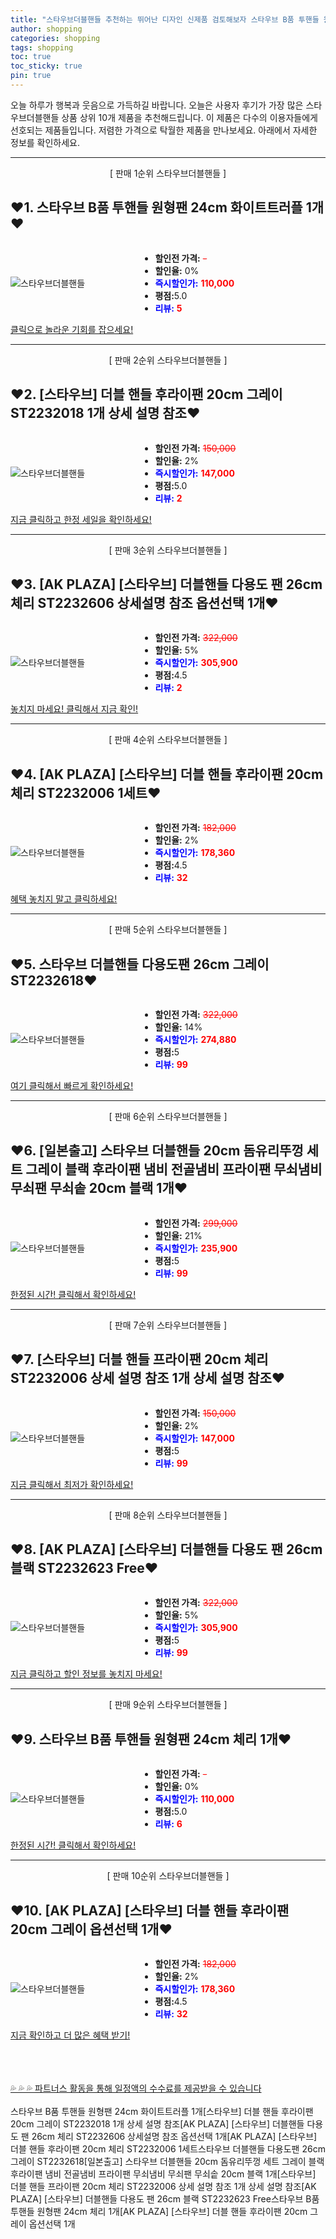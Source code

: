 ```yaml
---
title: "스타우브더블핸들 추천하는 뛰어난 디자인 신제품 검토해보자 스타우브 B품 투핸들 원형팬 24cm"
author: shopping
categories: shopping
tags: shopping
toc: true
toc_sticky: true
pin: true
---
```

오늘 하루가 행복과 웃음으로 가득하길 바랍니다. 오늘은 사용자 후기가 가장 많은 스타우브더블핸들 상품 상위 10개 제품을 추천해드립니다. 이 제품은 다수의 이용자들에게 선호되는 제품들입니다. 저렴한 가격으로 탁월한 제품을 만나보세요. 아래에서 자세한 정보를 확인하세요.

---
<p class="toplist" style="margin: 0 auto; display: block; width: fit-content;">[ 판매 1순위 스타우브더블핸들 ]</p>

<h2><strong>❤️1. 스타우브 B품 투핸들 원형팬 24cm 화이트트러플 1개❤️</strong></h2>

<div style="display: flex; align-items: center;">
    <div style="flex: 0.4;">
        <img src="https://thumbnail6.coupangcdn.com/thumbnails/remote/230x230ex/image/vendor_inventory/fde8/8d99a253f1e2d4102357717df50ff621ac11adda85244af8899147d0c505.JPG" alt="스타우브더블핸들" style="max-width: 100%;">
    </div>
    <div style="flex: 0.6; margin-left: 10px;">
        <ul>
            <li><strong>할인전 가격:</strong> <del style="color: red;">-</del></li>
            <li><strong>할인율:</strong> 0%</li>
            <li><span style='color:blue'><strong>즉시할인가:</strong></span> <span style='color:red'><strong>110,000</strong></span></li>
            <li><strong>평점:</strong>5.0</li>
            <li><span style='color:blue'><strong>리뷰:</strong></span> <span style='color:red'><strong>5</strong></span></li>
        </ul>
    </div>
</div>
<div class="center">
    <a href="https://selin100587001.github.io?lptag=AF9450613&subid=githubio&pageKey=7431951385&traceid=V0-153&itemId=19304881940&vendorItemId=86419252454" class="myButton">
        클릭으로 놀라운 기회를 잡으세요!
    </a>
</div>


---
<p class="toplist" style="margin: 0 auto; display: block; width: fit-content;">[ 판매 2순위 스타우브더블핸들 ]</p>

<h2><strong>❤️2. [스타우브] 더블 핸들 후라이팬 20cm 그레이 ST2232018 1개 상세 설명 참조❤️</strong></h2>

<div style="display: flex; align-items: center;">
    <div style="flex: 0.4;">
        <img src="https://thumbnail9.coupangcdn.com/thumbnails/remote/230x230ex/image/vendor_inventory/75fa/ddf68ff27b1c368a9e40deca90c3091aeeca8e6703e390bc62742c2f3af7.jpg" alt="스타우브더블핸들" style="max-width: 100%;">
    </div>
    <div style="flex: 0.6; margin-left: 10px;">
        <ul>
            <li><strong>할인전 가격:</strong> <del style="color: red;">150,000</del></li>
            <li><strong>할인율:</strong> 2%</li>
            <li><span style='color:blue'><strong>즉시할인가:</strong></span> <span style='color:red'><strong>147,000</strong></span></li>
            <li><strong>평점:</strong>5.0</li>
            <li><span style='color:blue'><strong>리뷰:</strong></span> <span style='color:red'><strong>2</strong></span></li>
        </ul>
    </div>
</div>
<div class="center">
    <a href="https://selin100587001.github.io?lptag=AF9450613&subid=githubio&pageKey=7743428218&traceid=V0-153&itemId=20839371690&vendorItemId=70331646164" class="myButton">
        지금 클릭하고 한정 세일을 확인하세요!
    </a>
</div>


---
<p class="toplist" style="margin: 0 auto; display: block; width: fit-content;">[ 판매 3순위 스타우브더블핸들 ]</p>

<h2><strong>❤️3. [AK PLAZA] [스타우브] 더블핸들 다용도 팬 26cm 체리 ST2232606 상세설명 참조 옵션선택 1개❤️</strong></h2>

<div style="display: flex; align-items: center;">
    <div style="flex: 0.4;">
        <img src="https://thumbnail8.coupangcdn.com/thumbnails/remote/230x230ex/image/vendor_inventory/e3b2/89f621bda7031f006928d3722a67f3ccf90dbdf3a398ad694d3031cce4e6.jpg" alt="스타우브더블핸들" style="max-width: 100%;">
    </div>
    <div style="flex: 0.6; margin-left: 10px;">
        <ul>
            <li><strong>할인전 가격:</strong> <del style="color: red;">322,000</del></li>
            <li><strong>할인율:</strong> 5%</li>
            <li><span style='color:blue'><strong>즉시할인가:</strong></span> <span style='color:red'><strong>305,900</strong></span></li>
            <li><strong>평점:</strong>4.5</li>
            <li><span style='color:blue'><strong>리뷰:</strong></span> <span style='color:red'><strong>2</strong></span></li>
        </ul>
    </div>
</div>
<div class="center">
    <a href="https://selin100587001.github.io?lptag=AF9450613&subid=githubio&pageKey=289397484&traceid=V0-153&itemId=916104270&vendorItemId=4674440204" class="myButton">
        놓치지 마세요! 클릭해서 지금 확인!
    </a>
</div>


---
<p class="toplist" style="margin: 0 auto; display: block; width: fit-content;">[ 판매 4순위 스타우브더블핸들 ]</p>

<h2><strong>❤️4. [AK PLAZA] [스타우브] 더블 핸들 후라이팬 20cm 체리 ST2232006 1세트❤️</strong></h2>

<div style="display: flex; align-items: center;">
    <div style="flex: 0.4;">
        <img src="https://thumbnail7.coupangcdn.com/thumbnails/remote/230x230ex/image/operator/442743500/63d879eb-1696-64ca-38a5-14b9872e3e34.jpg" alt="스타우브더블핸들" style="max-width: 100%;">
    </div>
    <div style="flex: 0.6; margin-left: 10px;">
        <ul>
            <li><strong>할인전 가격:</strong> <del style="color: red;">182,000</del></li>
            <li><strong>할인율:</strong> 2%</li>
            <li><span style='color:blue'><strong>즉시할인가:</strong></span> <span style='color:red'><strong>178,360</strong></span></li>
            <li><strong>평점:</strong>4.5</li>
            <li><span style='color:blue'><strong>리뷰:</strong></span> <span style='color:red'><strong>32</strong></span></li>
        </ul>
    </div>
</div>
<div class="center">
    <a href="https://selin100587001.github.io?lptag=AF9450613&subid=githubio&pageKey=153467657&traceid=V0-153&itemId=442743500&vendorItemId=82062760853" class="myButton">
        혜택 놓치지 말고 클릭하세요!
    </a>
</div>


---
<p class="toplist" style="margin: 0 auto; display: block; width: fit-content;">[ 판매 5순위 스타우브더블핸들 ]</p>

<h2><strong>❤️5. 스타우브 더블핸들 다용도팬 26cm 그레이 ST2232618❤️</strong></h2>

<div style="display: flex; align-items: center;">
    <div style="flex: 0.4;">
        <img src="https://thumbnail6.coupangcdn.com/thumbnails/remote/230x230ex/image/vendor_inventory/5d6a/1321a349ba5bf5c48cbff50534dfc681e140aed8fb026855788e286f29e3.jpg" alt="스타우브더블핸들" style="max-width: 100%;">
    </div>
    <div style="flex: 0.6; margin-left: 10px;">
        <ul>
            <li><strong>할인전 가격:</strong> <del style="color: red;">322,000</del></li>
            <li><strong>할인율:</strong> 14%</li>
            <li><span style='color:blue'><strong>즉시할인가:</strong></span> <span style='color:red'><strong>274,880</strong></span></li>
            <li><strong>평점:</strong>5</li>
            <li><span style='color:blue'><strong>리뷰:</strong></span> <span style='color:red'><strong>99</strong></span></li>
        </ul>
    </div>
</div>
<div class="center">
    <a href="https://selin100587001.github.io?lptag=AF9450613&subid=githubio&pageKey=5438020373&traceid=V0-153&itemId=8260607135&vendorItemId=89860941789" class="myButton">
        여기 클릭해서 빠르게 확인하세요!
    </a>
</div>


---
<p class="toplist" style="margin: 0 auto; display: block; width: fit-content;">[ 판매 6순위 스타우브더블핸들 ]</p>

<h2><strong>❤️6. [일본출고] 스타우브 더블핸들 20cm 돔유리뚜껑 세트 그레이 블랙 후라이팬 냄비 전골냄비 프라이팬 무쇠냄비 무쇠팬 무쇠솥 20cm 블랙 1개❤️</strong></h2>

<div style="display: flex; align-items: center;">
    <div style="flex: 0.4;">
        <img src="https://thumbnail6.coupangcdn.com/thumbnails/remote/230x230ex/image/vendor_inventory/c105/157dc43d7729358a59098aae6d0026b66665c96cc165765f14823df785fd.jpg" alt="스타우브더블핸들" style="max-width: 100%;">
    </div>
    <div style="flex: 0.6; margin-left: 10px;">
        <ul>
            <li><strong>할인전 가격:</strong> <del style="color: red;">299,000</del></li>
            <li><strong>할인율:</strong> 21%</li>
            <li><span style='color:blue'><strong>즉시할인가:</strong></span> <span style='color:red'><strong>235,900</strong></span></li>
            <li><strong>평점:</strong>5</li>
            <li><span style='color:blue'><strong>리뷰:</strong></span> <span style='color:red'><strong>99</strong></span></li>
        </ul>
    </div>
</div>
<div class="center">
    <a href="https://selin100587001.github.io?lptag=AF9450613&subid=githubio&pageKey=7672951263&traceid=V0-153&itemId=20473457753&vendorItemId=87552660251" class="myButton">
        한정된 시간! 클릭해서 확인하세요!
    </a>
</div>


---
<p class="toplist" style="margin: 0 auto; display: block; width: fit-content;">[ 판매 7순위 스타우브더블핸들 ]</p>

<h2><strong>❤️7. [스타우브] 더블 핸들 프라이팬 20cm 체리 ST2232006 상세 설명 참조 1개 상세 설명 참조❤️</strong></h2>

<div style="display: flex; align-items: center;">
    <div style="flex: 0.4;">
        <img src="https://thumbnail10.coupangcdn.com/thumbnails/remote/230x230ex/image/vendor_inventory/4e2b/a032244b7c8c42b31956f63ee30883b22d7383cb319ea2956b8edf8d43cb.jpg" alt="스타우브더블핸들" style="max-width: 100%;">
    </div>
    <div style="flex: 0.6; margin-left: 10px;">
        <ul>
            <li><strong>할인전 가격:</strong> <del style="color: red;">150,000</del></li>
            <li><strong>할인율:</strong> 2%</li>
            <li><span style='color:blue'><strong>즉시할인가:</strong></span> <span style='color:red'><strong>147,000</strong></span></li>
            <li><strong>평점:</strong>5</li>
            <li><span style='color:blue'><strong>리뷰:</strong></span> <span style='color:red'><strong>99</strong></span></li>
        </ul>
    </div>
</div>
<div class="center">
    <a href="https://selin100587001.github.io?lptag=AF9450613&subid=githubio&pageKey=7670159200&traceid=V0-153&itemId=20458771380&vendorItemId=86612676436" class="myButton">
        지금 클릭해서 최저가 확인하세요!
    </a>
</div>


---
<p class="toplist" style="margin: 0 auto; display: block; width: fit-content;">[ 판매 8순위 스타우브더블핸들 ]</p>

<h2><strong>❤️8. [AK PLAZA] [스타우브] 더블핸들 다용도 팬 26cm 블랙 ST2232623 Free❤️</strong></h2>

<div style="display: flex; align-items: center;">
    <div style="flex: 0.4;">
        <img src="https://thumbnail8.coupangcdn.com/thumbnails/remote/230x230ex/image/vendor_inventory/d220/036c7255239ebb3f0c958bdc1abe4e27cb1f91b8dd0cd7e4244f660cc413.jpg" alt="스타우브더블핸들" style="max-width: 100%;">
    </div>
    <div style="flex: 0.6; margin-left: 10px;">
        <ul>
            <li><strong>할인전 가격:</strong> <del style="color: red;">322,000</del></li>
            <li><strong>할인율:</strong> 5%</li>
            <li><span style='color:blue'><strong>즉시할인가:</strong></span> <span style='color:red'><strong>305,900</strong></span></li>
            <li><strong>평점:</strong>5</li>
            <li><span style='color:blue'><strong>리뷰:</strong></span> <span style='color:red'><strong>99</strong></span></li>
        </ul>
    </div>
</div>
<div class="center">
    <a href="https://selin100587001.github.io?lptag=AF9450613&subid=githubio&pageKey=211105219&traceid=V0-153&itemId=631701787&vendorItemId=4674532676" class="myButton">
        지금 클릭하고 할인 정보를 놓치지 마세요!
    </a>
</div>


---
<p class="toplist" style="margin: 0 auto; display: block; width: fit-content;">[ 판매 9순위 스타우브더블핸들 ]</p>

<h2><strong>❤️9. 스타우브 B품 투핸들 원형팬 24cm 체리 1개❤️</strong></h2>

<div style="display: flex; align-items: center;">
    <div style="flex: 0.4;">
        <img src="https://thumbnail6.coupangcdn.com/thumbnails/remote/230x230ex/image/vendor_inventory/be99/2265ffb5c57bb714f58bb2285bbb4c070b6dbcd0df889fd638e962c4ae40.JPG" alt="스타우브더블핸들" style="max-width: 100%;">
    </div>
    <div style="flex: 0.6; margin-left: 10px;">
        <ul>
            <li><strong>할인전 가격:</strong> <del style="color: red;">-</del></li>
            <li><strong>할인율:</strong> 0%</li>
            <li><span style='color:blue'><strong>즉시할인가:</strong></span> <span style='color:red'><strong>110,000</strong></span></li>
            <li><strong>평점:</strong>5.0</li>
            <li><span style='color:blue'><strong>리뷰:</strong></span> <span style='color:red'><strong>6</strong></span></li>
        </ul>
    </div>
</div>
<div class="center">
    <a href="https://selin100587001.github.io?lptag=AF9450613&subid=githubio&pageKey=7431813518&traceid=V0-153&itemId=19304189795&vendorItemId=86418574023" class="myButton">
        한정된 시간! 클릭해서 확인하세요!
    </a>
</div>


---
<p class="toplist" style="margin: 0 auto; display: block; width: fit-content;">[ 판매 10순위 스타우브더블핸들 ]</p>

<h2><strong>❤️10. [AK PLAZA] [스타우브] 더블 핸들 후라이팬 20cm 그레이 옵션선택 1개❤️</strong></h2>

<div style="display: flex; align-items: center;">
    <div style="flex: 0.4;">
        <img src="https://thumbnail10.coupangcdn.com/thumbnails/remote/230x230ex/image/operator/526827810/d1166f98-fdab-cf4d-420b-175b575fbfc7.jpg" alt="스타우브더블핸들" style="max-width: 100%;">
    </div>
    <div style="flex: 0.6; margin-left: 10px;">
        <ul>
            <li><strong>할인전 가격:</strong> <del style="color: red;">182,000</del></li>
            <li><strong>할인율:</strong> 2%</li>
            <li><span style='color:blue'><strong>즉시할인가:</strong></span> <span style='color:red'><strong>178,360</strong></span></li>
            <li><strong>평점:</strong>4.5</li>
            <li><span style='color:blue'><strong>리뷰:</strong></span> <span style='color:red'><strong>32</strong></span></li>
        </ul>
    </div>
</div>
<div class="center">
    <a href="https://selin100587001.github.io?lptag=AF9450613&subid=githubio&pageKey=153467657&traceid=V0-153&itemId=526827810&vendorItemId=81481829962" class="myButton">
        지금 확인하고 더 많은 혜택 받기!
    </a>
</div>

<br><br><br>[💦 💦 💦 파트너스 활동을 통해 일정액의 수수료를 제공받을 수 있습니다](https://link.coupang.com/a/bcpT2c)<br><br>스타우브 B품 투핸들 원형팬 24cm 화이트트러플 1개[스타우브] 더블 핸들 후라이팬 20cm 그레이 ST2232018 1개 상세 설명 참조[AK PLAZA] [스타우브] 더블핸들 다용도 팬 26cm 체리 ST2232606 상세설명 참조 옵션선택 1개[AK PLAZA] [스타우브] 더블 핸들 후라이팬 20cm 체리 ST2232006 1세트스타우브 더블핸들 다용도팬 26cm 그레이 ST2232618[일본출고] 스타우브 더블핸들 20cm 돔유리뚜껑 세트 그레이 블랙 후라이팬 냄비 전골냄비 프라이팬 무쇠냄비 무쇠팬 무쇠솥 20cm 블랙 1개[스타우브] 더블 핸들 프라이팬 20cm 체리 ST2232006 상세 설명 참조 1개 상세 설명 참조[AK PLAZA] [스타우브] 더블핸들 다용도 팬 26cm 블랙 ST2232623 Free스타우브 B품 투핸들 원형팬 24cm 체리 1개[AK PLAZA] [스타우브] 더블 핸들 후라이팬 20cm 그레이 옵션선택 1개